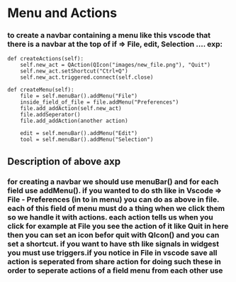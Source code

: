 # Menu and Actions
### to create a navbar containing a menu like this vscode that there is a navbar at the top of if => File, edit, Selection .... exp:
    def createActions(self):
        self.new_act = QAction(QIcon("images/new_file.png"), "Quit")
        self.new_act.setShortcut("Ctrl+Q")
        self.new_act.triggered.connect(self.close)

    def createMenu(self):
        file = self.menuBar().addMenu("File")
        inside_field_of_file = file.addMenu("Preferences")
        file.add_addAction(self.new_act)
        file.addSeperator()
        file.add_addAction(another action)
        
        edit = self.menuBar().addMenu("Edit")
        tool = self.menuBar().addMenu("Selection")
    
## Description of above axp
### for creating a navbar we should use menuBar() and for each field use addMenu(). if you wanted to do sth like in Vscode => File - Preferences (in to in menu) you can do as above in file. each of this field of menu must do a thing when we click them so we handle it with actions. each action tells us when you click for example at File you see the action of it like Quit in here then you can set an icon befor quit with QIcon() and you can set a shortcut. if you want to have sth like signals in widgest you must use triggers.if you notice in File in vscode save all action is seperated from share action for doing such these in order to seperate actions of a field menu from each other use 
